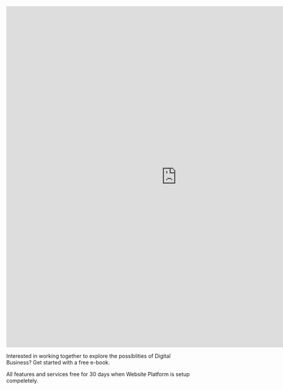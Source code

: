 





<iframe src="https://storage.ning.com/topology/rest/1.0/file/get/8525106258?profile=original" style="border:0px #ffffff none;" name="myiFrame" scrolling="no" frameborder="1" marginheight="0px" marginwidth="0px" height="900px" width="900px" allowfullscreen></iframe>




Interested in working together to explore  the possiblities of Digital Business? 
Get started with a free e-book.



All features and services free for 30 days when Website Platform is setup compeletely.



